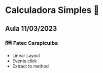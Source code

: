 # Calculadora Simples 🔢

## Aula 11/03/2023
### 🗺️ Fatec Carapicuiba
 - Linear Layout
 - Events click
 - Extract to method
